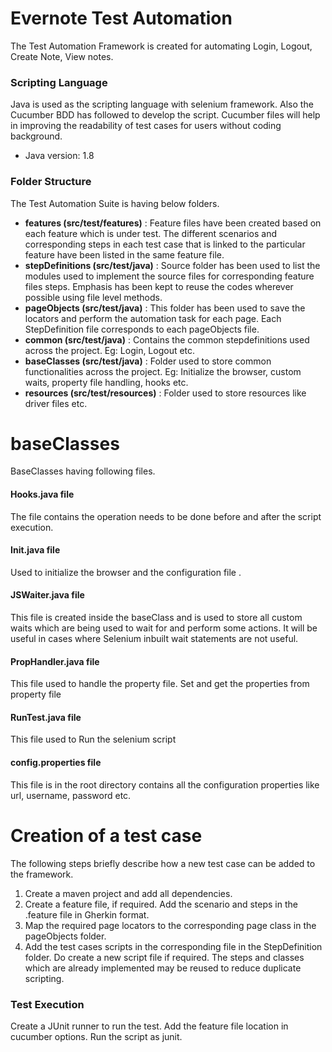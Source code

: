 ##
# **Evernote Test Automation**

The Test Automation Framework is created for automating Login, Logout, Create Note, View notes. 

### Scripting Language

Java is used as the scripting language with selenium framework. Also the Cucumber BDD has followed to develop the script. Cucumber files will help in improving the readability of test cases for users without coding background.
- Java version: 1.8

### Folder Structure

The Test Automation Suite is having below folders.

- **features (src/test/features)** : Feature files have been created based on each feature which is under test. The different scenarios and corresponding steps in each test case that is linked to the particular feature have been listed in the same feature file.
- **stepDefinitions (src/test/java)** : Source folder has been used to list the modules used to implement the source files for corresponding feature files steps. Emphasis has been kept to reuse the codes wherever possible using file level methods.
- **pageObjects (src/test/java)** : This folder has been used to save the locators and perform the automation task for each page. Each StepDefinition file corresponds to each pageObjects file.
- **common (src/test/java)** : Contains the common stepdefinitions used across the project. Eg: Login, Logout etc.
- **baseClasses (src/test/java)** : Folder used to store common functionalities across the project. Eg: Initialize the browser, custom waits, property file handling, hooks etc.
- **resources (src/test/resources)** : Folder used to store resources like driver files etc.


# baseClasses

BaseClasses having following files.

#### Hooks.java file
The file contains the operation needs to be done before and after the script execution.

#### Init.java file
Used to initialize the browser and the configuration file .

#### JSWaiter.java file
This file is created inside the baseClass and is used to store all custom waits which are being used to wait for and perform some actions. It will be useful in cases where Selenium inbuilt wait statements are not useful.

#### PropHandler.java file
This file used to handle the property file. Set and get the properties from property file

#### RunTest.java file
This file used to Run the selenium script

#### config.properties file
This file is in the root directory contains all the configuration properties like url, username, password etc.

# Creation of a test case

The following steps briefly describe how a new test case can be added to the framework.

1. Create a maven project and add all dependencies.
2. Create a feature file, if required. Add the scenario and steps in the .feature file in Gherkin format.
2. Map the required page locators to the corresponding page class in the pageObjects folder.
3. Add the test cases scripts in the corresponding file in the StepDefinition folder. Do create a new script file if required. The steps and classes which are already implemented may be reused to reduce duplicate scripting.

### Test Execution
Create a JUnit runner to run the test. Add the feature file location in cucumber options. Run the script as junit.